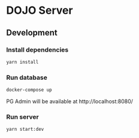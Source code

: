 # DOJO Server

## Development

### Install dependencies

```bash
yarn install
```

### Run database

```bash
docker-compose up
```

PG Admin will be available at http://localhost:8080/

### Run server

```bash
yarn start:dev
```
